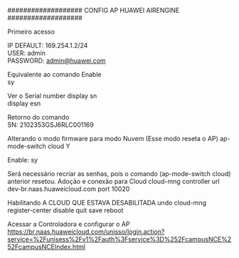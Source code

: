 ################### CONFIG AP HUAWEI AIRENGINE ###################

Primeiro acesso

  IP DEFAULT: 169.254.1.2/24   
  USER: admin   
  PASSWORD: admin@huawei.com     
 
Equivalente ao comando Enable   
  <Huawei>sy   

Ver o Serial number
  display sn   
  display esn  

Retorno do comando  
  SN: 2102353GSJ6RLC001169   
  
Alterando o modo firmware para modo Nuvem (Esse modo reseta o AP)
  ap-mode-switch cloud
  Y

Enable:
  sy

Será necessário recriar as senhas, pois o comando (ap-mode-switch cloud) anterior resetou.
Adoção e conexão para Cloud
  cloud-mng controller url dev-br.naas.huaweicloud.com port 10020

Habilitando A CLOUD QUE ESTAVA DESABILITADA
  undo cloud-mng register-center disable
  quit
  save
  reboot 

Acessar a Controladora e configurar o AP
  https://br.naas.huaweicloud.com/unisso/login.action?service=%2Funisess%2Fv1%2Fauth%3Fservice%3D%252FcampusNCE%252FcampusNCEIndex.html

  
